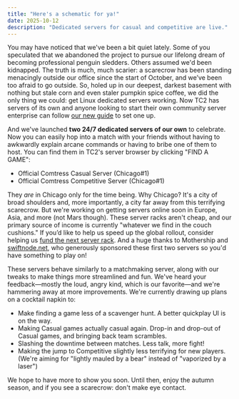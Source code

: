 ```yaml
---
title: "Here's a schematic for ya!"
date: 2025-10-12
description: "Dedicated servers for casual and competitive are live."
---
```


You may have noticed that we've been a bit quiet lately. Some of you speculated that we abandoned the project to pursue our lifelong dream of becoming professional penguin sledders. Others assumed we'd been kidnapped. The truth is much, much scarier: a scarecrow has been standing menacingly outside our office since the start of October, and we’ve been too afraid to go outside. So, holed up in our deepest, darkest basement with nothing but stale corn and even staler pumpkin spice coffee, we did the only thing we could: get Linux dedicated servers working. Now TC2 has servers of its own and anyone looking to start their own community server enterprise can follow [our new guide](https://github.com/mastercomfig/tc2/wiki/Dedicated-Server-(Linux)) to set one up.

And we've launched **two 24/7 dedicated servers of our own** to celebrate. Now you can easily hop into a match with your friends without having to awkwardly explain arcane commands or having to bribe one of them to host. You can find them in TC2's server browser by clicking "FIND A GAME":

* Official Comtress Casual Server (Chicago#1)
* Official Comtress Competitive Server (Chicago#1) 

They _are_ in Chicago only for the time being. Why Chicago? It's a city of broad shoulders and, more importantly, a city far away from this terrifying scarecrow. But we're working on getting servers online soon in Europe, Asia, and more (not Mars though). These server racks aren't cheap, and our primary source of income is currently "whatever we find in the couch cushions." If you’d like to help us speed up the global rollout, consider helping us [fund the next server rack](https://docs.comfig.app/latest/support_me/). And a huge thanks to Mothership and [swiftnode.net](https://swiftnode.net/?utm_source=comfig), who generously sponsored these first two servers so you'd have something to play on!

These servers behave similarly to a matchmaking server, along with our tweaks to make things more streamlined and fun. We've heard your feedback—mostly the loud, angry kind, which is our favorite—and we're hammering away at more improvements. We're currently drawing up plans on a cocktail napkin to:

* Make finding a game less of a scavenger hunt. A better quickplay UI is on the way.
* Making Casual games actually casual again. Drop-in and drop-out of Casual games, and bringing back team scrambles.
* Slashing the downtime between matches. Less talk, more fight!
* Making the jump to Competitive slightly less terrifying for new players. (We're aiming for "lightly mauled by a bear" instead of "vaporized by a laser")

We hope to have more to show you soon. Until then, enjoy the autumn season, and if you see a scarecrow: don't make eye contact.
